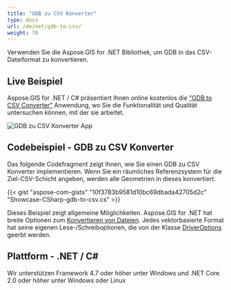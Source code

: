 ```yaml
---
title: "GDB zu CSV Konverter"
type: docs
url: /de/net/gdb-to-csv/
weight: 70
---
```


Verwenden Sie die Aspose.GIS for .NET Bibliothek, um GDB in das CSV-Dateiformat zu konvertieren.

## **Live Beispiel**

Aspose.GIS for .NET / C# präsentiert Ihnen online kostenlos die ["GDB to CSV Converter"](https://products.aspose.app/gis/conversion/gdb-to-csv) Anwendung, wo Sie die Funktionalität und Qualität untersuchen können, mit der sie arbeitet.

![GDB zu CSV Konverter App](conversion.png)

## **Codebeispiel - GDB zu CSV Konverter**

Das folgende Codefragment zeigt Ihnen, wie Sie einen GDB zu CSV Konverter implementieren. Wenn Sie ein räumliches Referenzsystem für die Ziel-CSV-Schicht angeben, werden alle Geometrien in dieses konvertiert. 

{{< gist "aspose-com-gists" "10f3783b9581d10bc69dbada42705d2c" "Showcase-CSharp-gdb-to-csv.cs" >}}

Dieses Beispiel zeigt allgemeine Möglichkeiten. Aspose.GIS for .NET hat breite Optionen zum [Konvertieren von Dateien](https://docs.aspose.com/gis/net/vector-layers/). Jedes vektorbasierte Format hat seine eigenen Lese-/Schreiboptionen, die von der Klasse [DriverOptions](https://reference.aspose.com/gis/net/aspose.gis/driveroptions) geerbt werden.

## **Plattform - .NET / C#**

Wir unterstützen Framework 4.7 oder höher unter Windows und .NET Core 2.0 oder höher unter Windows oder Linux
